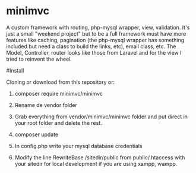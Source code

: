 # minimvc
A custom framework with routing, php-mysql wrapper, view, validation.
It's just a small "weekend project" but to be a full framework must have more features like caching, pagination (the php-mysql wrapper has something included but need a class to build the links, etc), email class, etc. The Model, Controller, router looks like those from Laravel and for the view I tried to reinvent the wheel.

#Install

Cloning or download from this repository or:

1. composer require minimvc/minimvc

2. Rename de vendor folder

3. Grab everything from vendor/minimvc/minimvc folder and put direct in your root folder and delete the rest.

4. composer update

5. In config.php write your mysql database credentials

6. Modify the line RewriteBase /sitedir/public from public/.htaccess with your sitedir for local development if you are using xampp, wampp.
